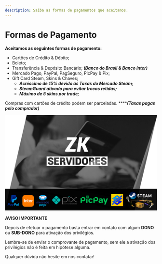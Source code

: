 ```yaml
---
description: Saiba as formas de pagamentos que aceitamos.
---
```


# Formas de Pagamento

**Aceitamos as seguintes formas de pagamento:**

* Cartões de Crédito & Débito;
* Boleto;
* Transferência & Depósito Bancário; _**\(Banco do Brasil & Banco Inter\)**_
* Mercado Pago, PayPal, PagSeguro, PicPay & Pix;
* Gift Card Steam, Skins & Chaves;
  * _**Acréscimo de 15% devido as Taxas do Mercado Steam;**_
  * _**SteamGuard ativado para evitar trocas retidas;**_
  * _**Máximo de 5 skins por trade;**_

Compras com cartões de crédito podem ser parceladas. ****_**\(Taxas pagas pelo comprador\)**_

![Formas de Pagamento](../.gitbook/assets/formas-de-pagamento.png)

**AVISO IMPORTANTE**

Depois de efetuar o pagamento basta entrar em contato com algum **DONO** ou **SUB-DONO** para ativação dos privilégios. 

Lembre-se de enviar o comprovante de pagamento, sem ele a ativação dos privilégios não é feita em hipótese alguma.

Qualquer dúvida não hesite em nos contatar!

